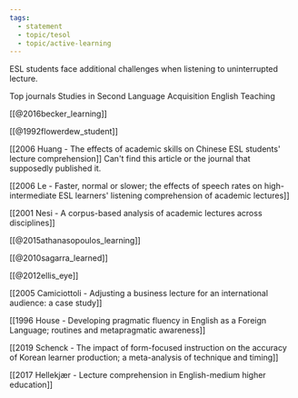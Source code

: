 ```yaml
---
tags:
  - statement
  - topic/tesol
  - topic/active-learning
---
```

ESL students face additional challenges when listening to uninterrupted lecture.

Top journals
Studies in Second Language Acquisition
English Teaching

[[@2016becker_learning]]

[[@1992flowerdew_student]]

[[2006 Huang - The effects of academic skills on Chinese ESL students' lecture comprehension]] Can't find this article or the journal that supposedly published it.

[[2006 Le - Faster, normal or slower; the effects of speech rates on high-intermediate ESL learners' listening comprehension of academic lectures]]

[[2001 Nesi - A corpus-based analysis of academic lectures across disciplines]]

[[@2015athanasopoulos_learning]]

[[@2010sagarra_learned]]

[[@2012ellis_eye]]

[[2005 Camiciottoli - Adjusting a business lecture for an international audience: a case study]]

[[1996 House - Developing pragmatic fluency in English as a Foreign Language; routines and metapragmatic awareness]]

[[2019 Schenck - The impact of form-focused instruction on the accuracy of Korean learner production; a meta-analysis of technique and timing]]

[[2017 Hellekjær - Lecture comprehension in English-medium higher education]]